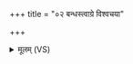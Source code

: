 +++
title = "०२ बन्धस्त्वाग्रे विश्वचया"

+++
<details><summary>मूलम् (VS)</summary>

ब॒न्धस्त्वाग्रे॑ वि॒श्वच॑या अपश्यत्पु॒रा रात्र्या॒ जनि॑तो॒रेके॒ अह्नि॑। ततः॑ स्वप्ने॒दमध्या ब॑भूविथ भि॒षग्भ्यो॑ रू॒पम॑प॒गूह॑मानः ॥
</details>